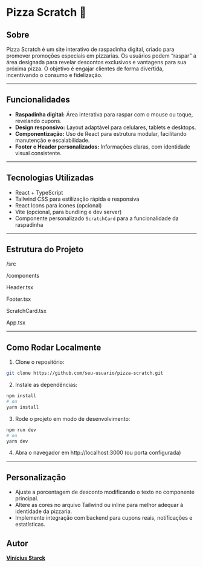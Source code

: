 # Pizza Scratch 🍕

## Sobre

Pizza Scratch é um site interativo de raspadinha digital, criado para promover promoções especiais em pizzarias. Os usuários podem “raspar” a área designada para revelar descontos exclusivos e vantagens para sua próxima pizza. O objetivo é engajar clientes de forma divertida, incentivando o consumo e fidelização.

---

## Funcionalidades

- **Raspadinha digital:** Área interativa para raspar com o mouse ou toque, revelando cupons.
- **Design responsivo:** Layout adaptável para celulares, tablets e desktops.
- **Componentização:** Uso de React para estrutura modular, facilitando manutenção e escalabilidade.
- **Footer e Header personalizados:** Informações claras, com identidade visual consistente.

---

## Tecnologias Utilizadas

- React + TypeScript
- Tailwind CSS para estilização rápida e responsiva
- React Icons para ícones (opcional)
- Vite (opcional, para bundling e dev server)
- Componente personalizado `ScratchCard` para a funcionalidade da raspadinha

---

## Estrutura do Projeto

/src

/components

Header.tsx

Footer.tsx

ScratchCard.tsx

App.tsx

---

## Como Rodar Localmente

1. Clone o repositório:

```bash
git clone https://github.com/seu-usuario/pizza-scratch.git
```

2. Instale as dependências:
```bash
npm install
# ou
yarn install
```

3. Rode o projeto em modo de desenvolvimento:

```bash
npm run dev
# ou
yarn dev
```

4. Abra o navegador em http://localhost:3000 (ou porta configurada)

---

## Personalização

- Ajuste a porcentagem de desconto modificando o texto no componente principal.
- Altere as cores no arquivo Tailwind ou inline para melhor adequar à identidade da pizzaria.
- Implemente integração com backend para cupons reais, notificações e estatísticas.

## Autor

**[Vinícius Starck](https://starck-portifolio.web.app/)**
